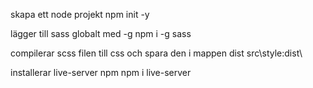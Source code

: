 
skapa ett node projekt
npm init -y

lägger till sass globalt med -g
npm i -g sass

compilerar scss filen till css och spara den i mappen dist
src\style\:dist\

installerar live-server npm
npm i live-server
